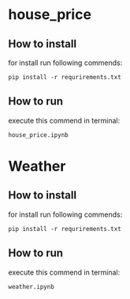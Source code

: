 # house_price
## How to install
for install run following commends:
```
pip install -r requrirements.txt
```
## How to run
execute this commend in terminal:
```
house_price.ipynb
```
# Weather
## How to install
for install run following commends:
```
pip install -r requrirements.txt
```
## How to run
execute this commend in terminal:
```
weather.ipynb
```
